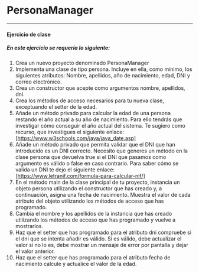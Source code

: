 # PersonaManager
___
#### Ejercicio de clase 
##### En este ejercicio se requería lo siguiente:
1. Crea un nuevo proyecto denominado PersonaManager
2. Implementa una clase de tipo persona. Incluye en ella, como mínimo, los siguientes atributos: Nombre, apellidos, año de nacimiento, edad, DNI y correo electrónico.
3. Crea un constructor que acepte como argumentos nombre, apellidos, dni.
4. Crea los métodos de acceso necesarios para tu nueva clase, exceptuando el setter de la edad.
5. Añade un método privado para calcular la edad de una persona restando el año actual a su año de nacimiento. Para ello tendrás que investigar cómo conseguir el año actual del sistema. Te sugiero como recurso, que investigues el siguiente
enlace:
[https://www.w3schools.com/java/java_date.asp]
6. Añade un método privado que permita validar que el DNI que han introducido es un DNI correcto. Necesito que generes un método en la clase persona que devuelva true si el DNI que pasamos como argumento es válido o false en caso contrario.
Para saber cómo se valida un DNI te dejo el siguiente enlace:
[https://www.letranif.com/formula-para-calcular-nif/]
7. En el método main de la clase principal de tu proyecto, instancia un objeto persona utilizando el constructor que has creado y, a continuación, asigna una fecha de nacimiento. Muestra el valor de cada atributo del objeto utilizando los métodos de acceso que has programado.
8. Cambia el nombre y los apellidos de la instancia que has creado utilizando los métodos de acceso que has programado y vuelve a mostrarlos.
9. Haz que el setter que has programado para el atributo dni compruebe si el dni que se intenta añadir es válido. Si es válido, debe actualizar el valor si no lo es, debe mostrar un mensaje de error por pantalla y dejar el valor anterior.
10. Haz que el setter que has programado para el atributo fecha de nacimiento calcule y actualice el valor de la edad.

